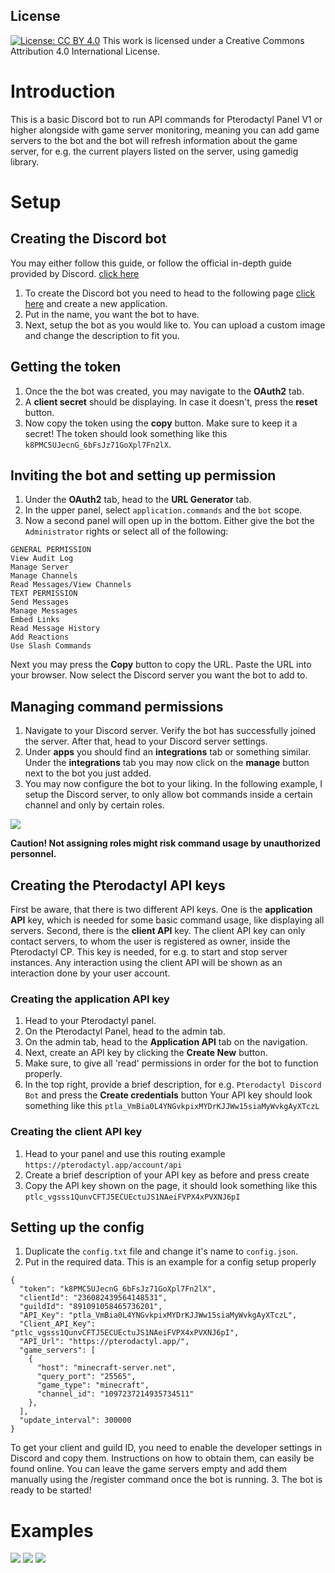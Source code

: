 ## License 
[![License: CC BY 4.0](https://img.shields.io/badge/License-CC%20BY%204.0-lightgrey.svg)](https://creativecommons.org/licenses/by/4.0/)
This work is licensed under a Creative Commons Attribution 4.0 International License.

# Introduction
This is a basic Discord bot to run API commands for Pterodactyl Panel V1 or higher 
alongside with game server monitoring, meaning you can add game servers to the bot
and the bot will refresh information about the game server, for e.g. the current
players listed on the server, using gamedig library. 

# Setup
## Creating the Discord bot
You may either follow this guide, or follow the official in-depth guide provided by Discord.
<a href="https://discordjs.guide/preparations/setting-up-a-bot-application.html#creating-your-bot">click here</a>

1. To create the Discord bot you need to head to the following page <a href="https://discord.com/developers/applications">click here</a>
and create a new application. 
2. Put in the name, you want the bot to have. 
3. Next, setup the bot as you would like to. 
You can upload a custom image and change the description to fit you.

## Getting the token
1. Once the the bot was created, you may navigate to the **OAuth2** tab. 
2. A **client secret** should be displaying. In case it doesn't, press the **reset** button.
3. Now copy the token using the **copy** button. Make sure to keep it a secret!
The token should look something like this `k8PMC5UJecnG_6bFsJz71GoXpl7Fn2lX`.

## Inviting the bot and setting up permission
1. Under the **OAuth2** tab, head to the **URL Generator** tab.
2. In the upper panel, select `application.commands` and the `bot` scope. 
3. Now a second panel will open up in the bottom. Either give the
bot the `Administrator` rights or select all of the following:
```
GENERAL PERMISSION
View Audit Log
Manage Server
Manage Channels
Read Messages/View Channels
TEXT PERMISSION
Send Messages
Manage Messages
Embed Links
Read Message History
Add Reactions
Use Slash Commands
```
Next you may press the **Copy** button to copy the URL. Paste the URL into your browser.
Now select the Discord server you want the bot to add to.

## Managing command permissions
1. Navigate to your Discord server. Verify the bot has successfully joined the server. After that,
head to your Discord server settings. 
2. Under **apps** you should find an **integrations** tab or something similar.
Under the **integrations** tab you may now click on the **manage** button next to the bot you just added.
3. You may now configure the bot to your liking. In the following example, I setup the Discord server,
to only allow bot commands inside a certain channel and only by certain roles. 

<img src="https://i.imgur.com/uNit9mH.png">

**Caution! Not assigning roles might risk command usage by unauthorized personnel.**

## Creating the Pterodactyl API keys
First be aware, that there is two different API keys. One is the **application API**
key, which is needed for some basic command usage, like displaying all servers.
Second, there is the **client API** key. The client API key can only contact servers,
to whom the user is registered as owner, inside the Pterodactyl CP. This
key is needed, for e.g. to start and stop server instances. Any interaction
using the client API will be shown as an interaction done by your user account.

### Creating the application API key
1. Head to your Pterodactyl panel.
2. On the Pterodactyl Panel, head to the admin tab.
3. On the admin tab, head to the **Application API** tab on the navigation.
4. Next, create an API key by clicking the **Create New** button.
5. Make sure, to give all 'read' permissions in order for the bot to function properly.
6. In the top right, provide a brief description, for e.g. `Pterodactyl Discord Bot`
and press the **Create credentials** button
Your API key should look something like this `ptla_VmBia0L4YNGvkpixMYDrKJJWw15siaMyWvkgAyXTczL`

### Creating the client API key
1. Head to your panel and use this routing example `https://pterodactyl.app/account/api`
2. Create a brief description of your API key as before and press create
3. Copy the API key shown on the page, it should look something like this
`ptlc_vgsss1QunvCFTJ5ECUEctuJS1NAeiFVPX4xPVXNJ6pI`

## Setting up the config
1. Duplicate the `config.txt` file and change it's name to `config.json`.
2. Put in the required data. This is an example for a config setup properly
```
{
  "token": "k8PMC5UJecnG_6bFsJz71GoXpl7Fn2lX",
  "clientId": "236082439564148531",
  "guildId": "891091058465736201",
  "API_Key": "ptla_VmBia0L4YNGvkpixMYDrKJJWw15siaMyWvkgAyXTczL",
  "Client_API_Key": "ptlc_vgsss1QunvCFTJ5ECUEctuJS1NAeiFVPX4xPVXNJ6pI",
  "API_Url": "https://pterodactyl.app/",
  "game_servers": [
    {
      "host": "minecraft-server.net",
      "query_port": "25565",
      "game_type": "minecraft",
      "channel_id": "1097237214935734511"
    },
  ],
  "update_interval": 300000
}
```
To get your client and guild ID, you need to enable the developer settings in Discord and copy them.
Instructions on how to obtain them, can easily be found online.
You can leave the game servers empty and add them manually using the /register command once the bot is running.
3. The bot is ready to be started!

# Examples
<img src="https://i.imgur.com/kMo6asv.png" />
<img src="https://i.imgur.com/8nLwtyX.png" />
<img src="https://i.imgur.com/ggTbsYU.png" />